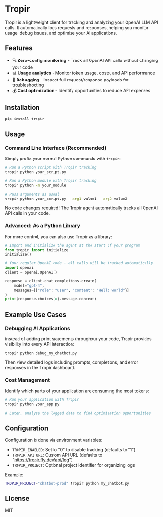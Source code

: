 # Tropir

Tropir is a lightweight client for tracking and analyzing your OpenAI LLM API calls. It automatically logs requests and responses, helping you monitor usage, debug issues, and optimize your AI applications.

## Features

- 🔍 **Zero-config monitoring** - Track all OpenAI API calls without changing your code
- 📊 **Usage analytics** - Monitor token usage, costs, and API performance
- 🐞 **Debugging** - Inspect full request/response payloads for troubleshooting
- 💰 **Cost optimization** - Identify opportunities to reduce API expenses

## Installation

```bash
pip install tropir
```

## Usage

### Command Line Interface (Recommended)

Simply prefix your normal Python commands with `tropir`:

```bash
# Run a Python script with Tropir tracking
tropir python your_script.py

# Run a Python module with Tropir tracking
tropir python -m your_module

# Pass arguments as usual
tropir python your_script.py --arg1 value1 --arg2 value2
```

No code changes required! The Tropir agent automatically tracks all OpenAI API calls in your code.

### Advanced: As a Python Library

For more control, you can also use Tropir as a library:

```python
# Import and initialize the agent at the start of your program
from tropir import initialize
initialize()

# Your regular OpenAI code - all calls will be tracked automatically
import openai
client = openai.OpenAI()

response = client.chat.completions.create(
    model="gpt-4",
    messages=[{"role": "user", "content": "Hello world"}]
)
print(response.choices[0].message.content)
```

## Example Use Cases

### Debugging AI Applications

Instead of adding print statements throughout your code, Tropir provides visibility into every API interaction:

```bash
tropir python debug_my_chatbot.py
```

Then view detailed logs including prompts, completions, and error responses in the Tropir dashboard.

### Cost Management

Identify which parts of your application are consuming the most tokens:

```python
# Run your application with Tropir
tropir python your_app.py

# Later, analyze the logged data to find optimization opportunities
```

## Configuration

Configuration is done via environment variables:

- `TROPIR_ENABLED`: Set to "0" to disable tracking (defaults to "1")
- `TROPIR_API_URL`: Custom API URL (defaults to "https://tropir.fly.dev/api/log")
- `TROPIR_PROJECT`: Optional project identifier for organizing logs

Example:
```bash
TROPIR_PROJECT="chatbot-prod" tropir python my_chatbot.py
```

## License

MIT 